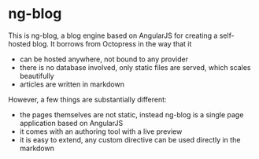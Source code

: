 ng-blog
=======

This is ng-blog, a blog engine based on AngularJS for creating a self-hosted blog. It borrows from Octopress in the way that it

* can be hosted anywhere, not bound to any provider
* there is no database involved, only static files are served, which scales beautifully
* articles are written in markdown

However, a few things are substantially different:

* the pages themselves are not static, instead ng-blog is a single page application based on AngularJS
* it comes with an authoring tool with a live preview
* it is easy to extend, any custom directive can be used directly in the markdown

